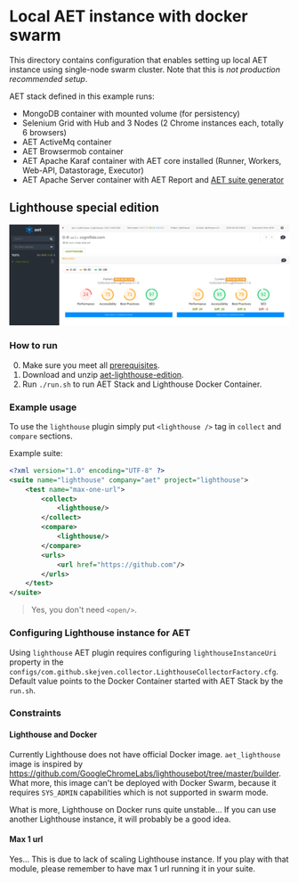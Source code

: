 # Local AET instance with docker swarm
This directory contains configuration that enables setting up local AET instance using single-node swarm cluster. 
Note that this is *not production recommended setup*.

AET stack defined in this example runs:
- MongoDB container with mounted volume (for persistency)
- Selenium Grid with Hub and 3 Nodes (2 Chrome instances each, totally 6 browsers)
- AET ActiveMq container
- AET Browsermob container
- AET Apache Karaf container with AET core installed (Runner, Workers, Web-API, Datastorage, Executor)
- AET Apache Server container with AET Report and [AET suite generator](https://github.com/m-suchorski/suite-generator/tree/feature/suite)

## Lighthouse special edition

![aet-lighthouse](../misc/aet-lighthouse.png)

### How to run
0. Make sure you meet all [prerequisites](https://github.com/Skejven/aet-docker#prerequisites).
1. Download and unzip [aet-lighthouse-edition](https://bintray.com/skejven/AET/download_file?file_path=lighthouse-aet-swarm.zip).
2. Run `./run.sh` to run AET Stack and Lighthouse Docker Container.

### Example usage
To use the `lighthouse` plugin simply put `<lighthouse />` tag in `collect` and `compare` sections.

Example suite:

```xml
<?xml version="1.0" encoding="UTF-8" ?>
<suite name="lighthouse" company="aet" project="lighthouse">
    <test name="max-one-url">
        <collect>
            <lighthouse/>
        </collect>
        <compare>
            <lighthouse/>
        </compare>
        <urls>
            <url href="https://github.com"/>
        </urls>
    </test>
</suite>

```

> Yes, you don't need `<open/>`.

### Configuring Lighthouse instance for AET
Using `lighthouse` AET plugin requires configuring `lighthouseInstanceUri` property in the 
`configs/com.github.skejven.collector.LighthouseCollectorFactory.cfg`.
Default value points to the Docker Container started with AET Stack by the `run.sh`.

### Constraints

#### Lighthouse and Docker
Currently Lighthouse does not have official Docker image.
`aet_lighthouse` image is inspired by https://github.com/GoogleChromeLabs/lighthousebot/tree/master/builder.
What more, this image can't be deployed with Docker Swarm, because it requires `SYS_ADMIN` capabilities 
which is not supported in swarm mode.

What is more, Lighthouse on Docker runs quite unstable... If you can use another Lighthouse instance, it will 
probably be a good idea.

#### Max 1 url
Yes... This is due to lack of scaling Lighthouse instance. If you play with that module, please remember
to have max 1 url running it in your suite.